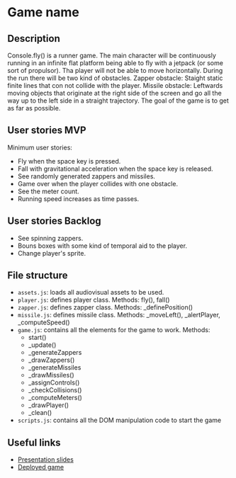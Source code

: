 # Game name

<!-- When you finish, add a nice screenshot of your game -->
<!--[<img src="./img/page.png">]()-->

## Description

Console.fly() is a runner game. The main character will be continuously running in an infinite flat platform being able to fly with a jetpack (or some sort of propulsor). Tha player will not be able to move horizontally. During the run there will be two kind of obstacles.
Zapper obstacle: Staight static finite lines that con not collide with the player.
Missile obstacle: Leftwards moving objects that originate at the right side of the screen and go all the way up to the left side in a straight trajectory.
The goal of the game is to get as far as possible.

## User stories MVP

Minimum user stories:

- Fly when the space key is pressed.
- Fall with gravitational acceleration when the space key is released.
- See randomly generated zappers and missiles.
- Game over when the player collides with one obstacle.
- See the meter count.
- Running speed increases as time passes.

## User stories Backlog

- See spinning zappers.
- Bouns boxes with some kind of temporal aid to the player.
- Change player's sprite.

## File structure

- <code>assets.js</code>: loads all audiovisual assets to be used. 
- <code>player.js</code>: defines player class. Methods: fly(), fall()
- <code>zapper.js</code>: defines zapper class. Methods: \_definePosition()
- <code>missile.js</code>: defines missile class. Methods: \_moveLeft(), \_alertPlayer, \_computeSpeed() 
- <code>game.js</code>: contains all the elements for the game to work. Methods: 
    - start() 
    - \_update()
    - \_generateZappers
    - \_drawZappers()
    - \_generateMissiles
    - \_drawMissiles()
    - \_assignControls()
    - \_checkCollisions()
    - \_computeMeters()
    - \_drawPlayer()
    - \_clean()
- <code>scripts.js</code>: contains all the DOM manipulation code to start the game

## Useful links

<!-- When you finish, add these links and commit -->

- [Presentation slides]()
- [Deployed game]()
